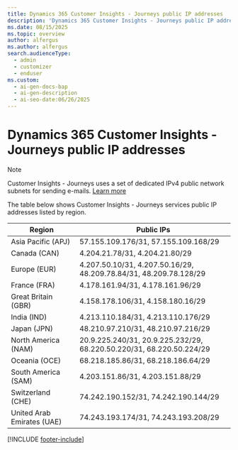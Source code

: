 ```yaml
---
title: Dynamics 365 Customer Insights - Journeys public IP addresses
description: 'Dynamics 365 Customer Insights - Journeys public IP addresses: Find the latest public IPs by region to help you manage network access and email delivery. Check your region now.'
ms.date: 08/15/2025
ms.topic: overview
author: alfergus
ms.author: alfergus
search.audienceType:
  - admin
  - customizer
  - enduser
ms.custom:
  - ai-gen-docs-bap
  - ai-gen-description
  - ai-seo-date:06/26/2025
---
```


# Dynamics 365 Customer Insights - Journeys public IP addresses

> [!NOTE]
> Customer Insights - Journeys uses a set of dedicated IPv4 public network subnets for sending e-mails. [Learn more](public-ip-addresses-for-email-sending.md)

The table below shows Customer Insights - Journeys services public IP addresses listed by region.

| Region                     | Public IPs                                                                                                |
|----------------------------|-----------------------------------------------------------------------------------------------------------|
| Asia Pacific (APJ)         | 57.155.109.176/31, 57.155.109.168/29 |
| Canada (CAN)               | 4.204.21.78/31, 4.204.21.80/29 |
| Europe (EUR)               | 4.207.50.10/31, 4.207.50.16/29, 48.209.78.84/31, 48.209.78.128/29 |
| France (FRA)               | 4.178.161.94/31, 4.178.161.96/29 |
| Great Britain (GBR)        | 4.158.178.106/31, 4.158.180.16/29 |
| India (IND)                | 4.213.110.184/31, 4.213.110.176/29 |
| Japan (JPN)                | 48.210.97.210/31, 48.210.97.216/29 |
| North America (NAM)        | 20.9.225.240/31, 20.9.225.232/29, 68.220.50.220/31, 68.220.50.224/29 |
| Oceania (OCE)              | 68.218.185.86/31, 68.218.186.64/29 |
| South America (SAM)        | 4.203.151.86/31, 4.203.151.88/29 |
| Switzerland (CHE)          | 74.242.190.152/31, 74.242.190.144/29 |
| United Arab Emirates (UAE) | 74.243.193.174/31, 74.243.193.208/29 |

[!INCLUDE [footer-include](./includes/footer-banner.md)]
